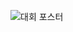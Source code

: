 ![대회 포스터](https://github.com/gahyunparkk/crosswalk_voice/assets/126551872/b980e101-9a3c-4839-b2b5-4af1031f709d)

